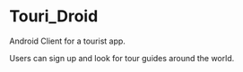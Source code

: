 # Touri_Droid
Android Client for a tourist app. 

Users can sign up and look for tour guides around the world.
